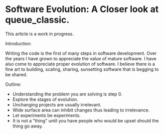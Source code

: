 # Software Evolution: A Closer look at queue_classic.

This article is a work in progress.

Introduction:

Writing the code is the first of many steps in software development. Over the years I have grown to appreciate the value of mature software. I have also come to appreciate proper evolution of software. I believe there is a fine art to building, scaling, sharing, sunsetting software that is begging to be shared.

Outline:

* Understanding the problem you are solving is step 0.
* Explore the stages of evolution.
* Unchanging projects are usually irrelevant.
* Wide surface area can inhibit changes thus leading to irrelevance.
* Let experiments be experiments.
* It is not a "thing" until you have people who would be upset should the thing go away.
